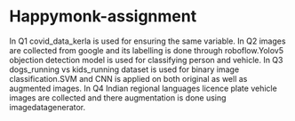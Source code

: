 # Happymonk-assignment
In Q1 covid_data_kerla is used for ensuring the same variable.
In Q2 images are collected from google and its labelling is done through roboflow.Yolov5 objection detection model is used for classifying person and vehicle.
In Q3 dogs_running vs kids_running dataset is used for binary image classification.SVM and CNN is applied on both original as well as augmented images.
In Q4 Indian regional languages licence plate vehicle images are collected and there augmentation is done using imagedatagenerator.
